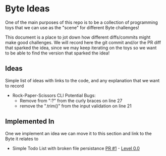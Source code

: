 # Byte Ideas

One of the main purposes of this repo is to be a collection of programming toys that we can use as the "scene" for different Byte challenges!

This document is a place to jot down how different diffs/commits might make good challenges. We will record here the git commit and/or the PR diff that sparked the idea, since we may keep iterating on the toys so we want to be able to find the version that sparked the idea!


## Ideas

Simple list of ideas with links to the code, and any explanation that we want to record







- Rock-Paper-Scissors CLI Potential Bugs:
    - Remove from ":?" from the curly braces on line 27
    - remove the ".trim()" from the input validation on line 21

## Implemented In

One we implement an idea we can move it to this section and link to the Byte it relates to

- Simple Todo List with broken file persistance [PR #1](https://github.com/coreyja/toys/pull/1) - [Level 0.0](https://coreyja.cookd.dev/level-0-0)
